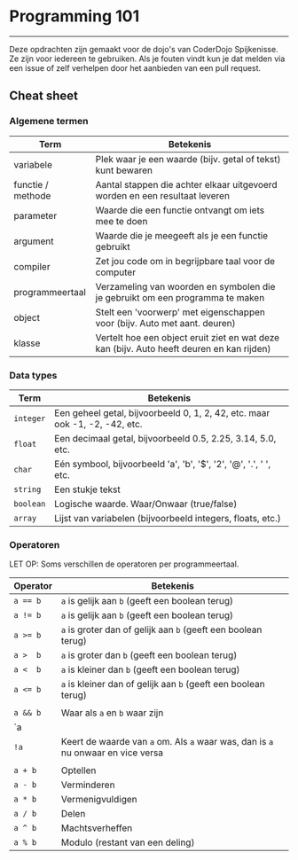 # Programming 101
---
Deze opdrachten zijn gemaakt voor de dojo's van CoderDojo Spijkenisse. Ze zijn voor iedereen te gebruiken. Als je fouten vindt kun je dat melden via een issue of zelf verhelpen door het aanbieden van een pull request.

## Cheat sheet

### Algemene termen
| Term               | Betekenis                                                                    |
|--------------------|------------------------------------------------------------------------------|
| variabele          | Plek waar je een waarde (bijv. getal of tekst) kunt bewaren                  |
| functie / methode  | Aantal stappen die achter elkaar uitgevoerd worden en een resultaat leveren  |
| parameter          | Waarde die een functie ontvangt om iets mee te doen                          |
| argument           | Waarde die je meegeeft als je een functie gebruikt                           |
| compiler           | Zet jou code om in begrijpbare taal voor de computer                         |
| programmeertaal    | Verzameling van woorden en symbolen die je gebruikt om een programma te maken|
| object             | Stelt een 'voorwerp' met eigenschappen voor (bijv. Auto met aant. deuren)    |
| klasse             | Vertelt hoe een object eruit ziet en wat deze kan (bijv. Auto heeft deuren en kan rijden) |

### Data types
| Term               | Betekenis                                                                    |
|--------------------|------------------------------------------------------------------------------|
| `integer`          | Een geheel getal, bijvoorbeeld 0, 1, 2, 42, etc. maar ook -1, -2, -42, etc.  |
| `float`            | Een decimaal getal, bijvoorbeeld 0.5, 2.25, 3.14, 5.0, etc.                  |
| `char`             | Eén symbool, bijvoorbeeld 'a', 'b', '$', '2', '@', '.', ' ', etc.            |
| `string`           | Een stukje tekst                                                             |
| `boolean`          | Logische waarde. Waar/Onwaar (true/false)                                    |
| `array`            | Lijst van variabelen (bijvoorbeeld integers, floats, etc.)                   |

### Operatoren

LET OP: Soms verschillen de operatoren per programmeertaal.

| Operator           | Betekenis                                                                    |
|--------------------|------------------------------------------------------------------------------|
| `a == b`           | `a` is gelijk aan `b` (geeft een boolean terug)                              |
| `a != b`           | `a` is gelijk aan `b` (geeft een boolean terug)                              |
| `a >= b`           | `a` is groter dan of  gelijk aan `b` (geeft een boolean terug)               |
| `a >  b`           | `a` is groter dan `b` (geeft een boolean terug)                              |
| `a <  b`           | `a` is kleiner dan `b` (geeft een boolean terug)                             |
| `a <= b`           | `a` is kleiner dan of gelijk aan `b` (geeft een boolean terug)               |
|                    |                                                                              |
| `a && b`           | Waar als `a` en `b` waar zijn                                                |
| `a || b`           | Waar als `a` of `b` waar zijn                                                |
| `!a`               | Keert de waarde van `a` om. Als `a` waar was, dan is `a` nu onwaar en vice versa |
|                    |                                                                              |
| `a + b`            | Optellen                                                                     |
| `a - b`            | Verminderen                                                                  |
| `a * b`            | Vermenigvuldigen                                                             |
| `a / b`            | Delen                                                                        |
| `a ^ b`            | Machtsverheffen                                                              |
| `a % b`            | Modulo (restant van een deling)                                              |
